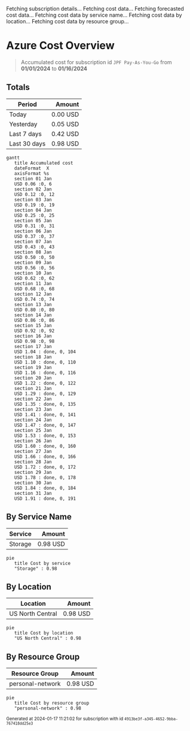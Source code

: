 Fetching subscription details...
Fetching cost data...
Fetching forecasted cost data...
Fetching cost data by service name...
Fetching cost data by location...
Fetching cost data by resource group...
# Azure Cost Overview

> Accumulated cost for subscription id `JPF Pay-As-You-Go` from **01/01/2024** to **01/16/2024**

## Totals

|Period|Amount|
|---|---:|
|Today|0.00 USD|
|Yesterday|0.05 USD|
|Last 7 days|0.42 USD|
|Last 30 days|0.98 USD|

```mermaid
gantt
   title Accumulated cost
   dateFormat  X
   axisFormat %s
   section 01 Jan
   USD 0.06 :0, 6
   section 02 Jan
   USD 0.12 :0, 12
   section 03 Jan
   USD 0.19 :0, 19
   section 04 Jan
   USD 0.25 :0, 25
   section 05 Jan
   USD 0.31 :0, 31
   section 06 Jan
   USD 0.37 :0, 37
   section 07 Jan
   USD 0.43 :0, 43
   section 08 Jan
   USD 0.50 :0, 50
   section 09 Jan
   USD 0.56 :0, 56
   section 10 Jan
   USD 0.62 :0, 62
   section 11 Jan
   USD 0.68 :0, 68
   section 12 Jan
   USD 0.74 :0, 74
   section 13 Jan
   USD 0.80 :0, 80
   section 14 Jan
   USD 0.86 :0, 86
   section 15 Jan
   USD 0.92 :0, 92
   section 16 Jan
   USD 0.98 :0, 98
   section 17 Jan
   USD 1.04 : done, 0, 104
   section 18 Jan
   USD 1.10 : done, 0, 110
   section 19 Jan
   USD 1.16 : done, 0, 116
   section 20 Jan
   USD 1.22 : done, 0, 122
   section 21 Jan
   USD 1.29 : done, 0, 129
   section 22 Jan
   USD 1.35 : done, 0, 135
   section 23 Jan
   USD 1.41 : done, 0, 141
   section 24 Jan
   USD 1.47 : done, 0, 147
   section 25 Jan
   USD 1.53 : done, 0, 153
   section 26 Jan
   USD 1.60 : done, 0, 160
   section 27 Jan
   USD 1.66 : done, 0, 166
   section 28 Jan
   USD 1.72 : done, 0, 172
   section 29 Jan
   USD 1.78 : done, 0, 178
   section 30 Jan
   USD 1.84 : done, 0, 184
   section 31 Jan
   USD 1.91 : done, 0, 191
```

## By Service Name

|Service|Amount|
|---|---:|
|Storage|0.98 USD|

```mermaid
pie
   title Cost by service
   "Storage" : 0.98
```

## By Location

|Location|Amount|
|---|---:|
|US North Central|0.98 USD|

```mermaid
pie
   title Cost by location
   "US North Central" : 0.98
```

## By Resource Group

|Resource Group|Amount|
|---|---:|
|personal-network|0.98 USD|

```mermaid
pie
   title Cost by resource group
   "personal-network" : 0.98
```

<sup>Generated at 2024-01-17 11:21:02 for subscription with id `4913be3f-a345-4652-9bba-767418dd25e3`</sup>
